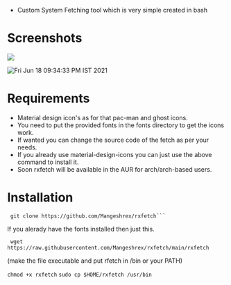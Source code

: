 - Custom System Fetching tool which is very simple created in bash

# Screenshots
<img src="https://raw.githubusercontent.com/Mangeshrex/rfetch/main/screenshots/void2.png">

![Fri Jun 18 09:34:33 PM IST 2021](https://user-images.githubusercontent.com/82205152/122589184-9721db80-d07d-11eb-8334-3d59bc6f7995.png)


# Requirements 
- Material design icon's as for that pac-man and ghost icons. 
- You need to put the provided fonts in the fonts directory to get the icons work. 
- If wanted you can change the source code of the fetch as per your needs. 
- If you already use material-design-icons you can just use the above command to install it.  
- Soon rxfetch will be available in the AUR for arch/arch-based users. 

# Installation 
```
 git clone https://github.com/Mangeshrex/rxfetch```
```
If you alerady have the fonts installed then just this.
```
 wget https://raw.githubusercontent.com/Mangeshrex/rxfetch/main/rxfetch
 ```

 (make the file executable and put rfetch in /bin or your PATH)

 ```chmod +x rxfetch```
 ```sudo cp $HOME/rxfetch /usr/bin ```

